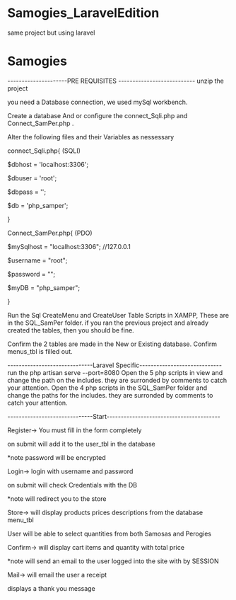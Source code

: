 # Samogies_LaravelEdition
same project but using laravel

# Samogies
---------------------PRE REQUISITES ---------------------------
unzip the project

you need a Database connection, we used mySql workbench.

Create a database And or configure the connect_Sqli.php and Connect_SamPer.php .

Alter the following files and their Variables as nessessary

connect_Sqli.php{ (SQLI)

  $dbhost = 'localhost:3306';
  
  $dbuser = 'root';
  
  $dbpass = '';
  
  $db     = 'php_samper';
  
}

Connect_SamPer.php{ (PDO)

$mySqlhost  = "localhost:3306"; //127.0.0.1

$username   = "root";

$password   = "";

$myDB       = "php_samper";

}

Run the Sql CreateMenu and CreateUser Table Scripts in XAMPP, These are in the SQL_SamPer folder.
if you ran the previous project and already created the tables, then you should be fine.

Confirm the 2 tables are made in the New or Existing database.
Confirm menus_tbl is filled out.

------------------------------Laravel Specific-----------------------------
run the php artisan serve --port=8080 
Open the 5 php scripts in view and change the path on the includes. they are surronded by comments to catch your attention.
Open the 4 php scripts in the SQL_SamPer folder and change the paths for the includes. they are surronded by comments to catch your attention.

------------------------------Start----------------------------------------

Register-> You must fill in the form completely

on submit will add it to the user_tbl in the database

*note password will be encrypted


Login-> login with username and password 

on submit will check Credentials with the DB

*note will redirect you to the store


Store-> will display products prices descriptions from the database menu_tbl

User will be able to select quantities from both Samosas and Perogies


Confirm-> will display cart items and quantity with total price

*note will send an email to the user logged into the site with by SESSION


Mail-> will email the user a receipt 

displays a thank you message

